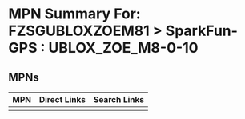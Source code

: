 



# MPN Summary For: FZSGUBLOXZOEM81 > SparkFun-GPS : UBLOX_ZOE_M8-0-10

## MPNs
  

|MPN|Direct Links|Search Links|
| :--- | :--- | :--- |
||||
